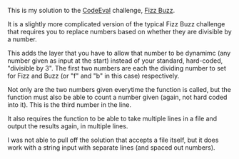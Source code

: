 This is my solution to the [CodeEval](https://www.codeeval.com/) challenge, [Fizz Buzz](https://www.codeeval.com/open_challenges/1/).

It is a slightly more complicated version of the typical Fizz Buzz challenge that requires you to replace numbers based on whether they are divisible by a number.

This adds the layer that you have to allow that number to be dynamimc (any number given as input at the start) instead of your standard, hard-coded, "divisible by 3". The first two numbers are each the dividing number to set for Fizz and Buzz (or "f" and "b" in this case) respectively.

Not only are the two numbers given everytime the function is called, but the function must also be able to count a number given (again, not hard coded into it). This is the third number in the line.

It also requires the function to be able to take multiple lines in a file and output the results again, in multiple lines.

I was not able to pull off the solution that accepts a file itself, but it does work with a string input with separate lines (and spaced out numbers).